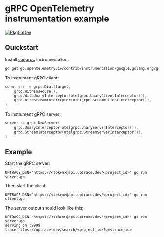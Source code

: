 # gRPC OpenTelemetry instrumentation example

[![PkgGoDev](https://pkg.go.dev/badge/go.opentelemetry.io/contrib/instrumentation/google.golang.org/grpc/otelgrpc)](https://pkg.go.dev/go.opentelemetry.io/contrib/instrumentation/google.golang.org/grpc/otelgrpc)

## Quickstart

Install
[otelgrpc](https://github.com/open-telemetry/opentelemetry-go-contrib/tree/master/instrumentation/google.golang.org/grpc/otelgrpc)
instrumentation:

```bash
go get go.opentelemetry.io/contrib/instrumentation/google.golang.org/grpc/otelgrpc
```

To instrument gRPC client:

```go
conn, err := grpc.Dial(target,
	grpc.WithInsecure(),
	grpc.WithUnaryInterceptor(otelgrpc.UnaryClientInterceptor()),
	grpc.WithStreamInterceptor(otelgrpc.StreamClientInterceptor()),
)
```

To instrument gRPC server:

```go
server := grpc.NewServer(
	grpc.UnaryInterceptor(otelgrpc.UnaryServerInterceptor()),
	grpc.StreamInterceptor(otelgrpc.StreamServerInterceptor()),
)

```

## Example

Start the gRPC server:

```shell
UPTRACE_DSN="https://<token>@api.uptrace.dev/<project_id>" go run server.go
```

Then start the client:

```shell
UPTRACE_DSN="https://<token>@api.uptrace.dev/<project_id>" go run client.go
```

The server output should look like this:

```shell
UPTRACE_DSN="https://<token>@api.uptrace.dev/<project_id>" go run server.go
serving on :9999
trace https://uptrace.dev/search/<project_id>?q=<trace_id>
```
